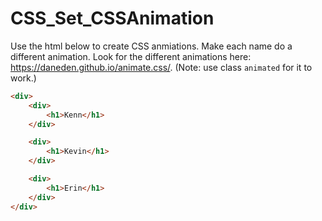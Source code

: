 # CSS_Set_CSSAnimation

Use the html below to create CSS anmiations. Make each name do a different animation. Look for the different animations here: https://daneden.github.io/animate.css/. (Note: use class ```animated``` for it to work.)

```html
<div>
	<div>
		<h1>Kenn</h1>
	</div>

	<div>
		<h1>Kevin</h1>
	</div>

	<div>
		<h1>Erin</h1>
	</div>
</div>
```
